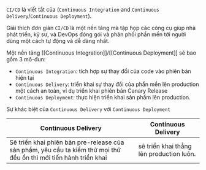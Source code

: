 
`CI/CD` là viết tắt của (`Continuous Integration` and `Continuous Delivery`/`Continuous Deployment`). 

Giải thích đơn giản `CI/CD` là một nền tảng mà tập họp các công cụ giúp nhà phát triển, kỹ sư, và DevOps đóng gói và phân phối phần mền tới người dùng một cách tự động và dễ dàng nhất.

Một nền tảng [[Continuous Integration]]/[[Continuous Deployment]] sẽ bao gồm 3 mô-đun:

-   `Continuous Integration`: tích hợp sự thay đổi của code vào phiên bản hiện tại
-   `Continuous Delivery`: triển khai sự thay đổi của phần mền lên production một cách an toàn, ví dụ triển khai phiên bản Canary Release
-   `Continuous Deployment`: thực hiện triển khai sản phẩm lên production.

Sự khác biệt của `Continuous Delivery` với `Continuous Deployment`

Continuous Delivery|Continuous Delivery
---|---
Sẽ triển khai phiên bản pre-release của sản phẩm, yêu cầu ta kiểm thử mọi thứ đều ổn thì mới tiến hành triển khai|sẽ triển khai thẳng lên production luôn.
